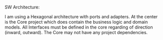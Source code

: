 SW Architecture:

I am using a Hexagonal architecture with ports and adapters. At the center is the Core project which does contain the business logic and domain models.
All Interfaces must be defined in the core regarding of direction (inward, outward).
The Core may not have any project dependencies.